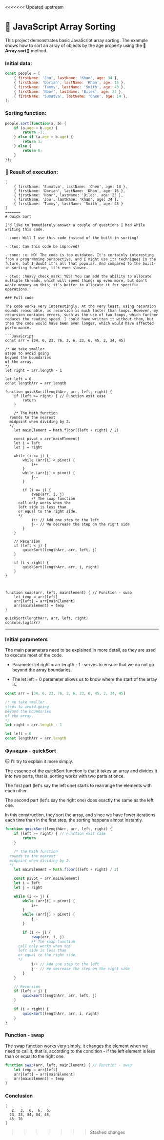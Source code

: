 <<<<<<< Updated upstream
# :bell: JavaScript Array Sorting


This project demonstrates basic JavaScript array sorting. The example shows how to sort an array of objects by the age property using the :orange_book: **Array.sort()** method.

### Initial data:
```javascript
const people = [
    { firstName: 'Jou', lastName: 'Khan', age: 34 },
    { firstName: 'Dorian', lastName: 'Khan', age: 15 },
    { firstName: 'Tammy', lastName: 'Smith', age: 43 },
    { firstName: 'Noor', lastName: 'Biles', age: 23 },
    { firstName: 'Sumatva', lastName: 'Chen', age: 14 },
];
```

### Sorting function:

```javascript
people.sort(function(a, b) {
    if (a.age < b.age) {
        return -1;    
    } else if (a.age > b.age) {
        return 1;     
    } else {
        return 0;     
    }
});
```
### :bust_in_silhouette: Result of execution:
```
[
    { firstName: 'Sumatva', lastName: 'Chen', age: 14 },     
    { firstName: 'Dorian', lastName: 'Khan', age: 15 },
    { firstName: 'Noor', lastName: 'Biles', age: 23 },
    { firstName: 'Jou', lastName: 'Khan', age: 34 },
    { firstName: 'Tammy', lastName: 'Smith', age: 43 }     
]
=======
# Quick Sort

I'd like to immediately answer a couple of questions I had while writing this code.

- :one: Will I use this code instead of the built-in sorting?

- :two: Can this code be improved?

- :one: :x: NO! The code is too outdated. It's certainly interesting from a programming perspective, and I might use its techniques in the future, but I doubt it's all that popular. And compared to the built-in sorting function, it's even slower.

- :two: :heavy_check_mark: YES! You can add the ability to allocate multiple threads, which will speed things up even more, but don't waste memory on this; it's better to allocate it for specific operations.

### Full code

The code works very interestingly. At the very least, using recursion sounds reasonable, as recursion is much faster than loops. However, my recursion contains errors, such as the use of two loops, which further reduces the reading speed. I could have written it without them, but then the code would have been even longer, which would have affected performance.

```JavaScript
const arr = [34, 6, 23, 76, 3, 6, 23, 6, 45, 2, 34, 45]

/* We take smaller
steps to avoid going
beyond the boundaries
of the array.
*/
let right = arr.length - 1

let left = 0
const lengthArr = arr.length

function quickSort(lengthArr, arr, left, right) {
	if (left >= right) { // Function exit case
		return
	}

	/* The Math function
  rounds to the nearest
  midpoint when dividing by 2.
  */
	let mainElement = Math.floor((left + right) / 2)

	const pivot = arr[mainElement]
	let i = left
	let j = right

	while (i <= j) {
		while (arr[i] < pivot) {
			i++
		}
		while (arr[j] > pivot) {
			j--
		}

		if (i <= j) {
			swap(arr, i, j)
			/* The swap function
      call only works when the
      left side is less than
      or equal to the right side.
      */
			i++ // Add one step to the left
			j-- // We decrease the step on the right side
		}
	}

	// Recursion
	if (left < j) {
		quickSort(lengthArr, arr, left, j)
	}

	if (i < right) {
		quickSort(lengthArr, arr, i, right)
	}
}



function swap(arr, left, mainElement) { // Function - swap
	let temp = arr[left]
	arr[left] = arr[mainElement]
	arr[mainElement] = temp
}

quickSort(lengthArr, arr, left, right)
console.log(arr)
```

---

### Initial parameters

The main parameters need to be explained in more detail, as they are used to execute most of the code.

- Parameter let right = arr.length - 1 : serves to ensure that we do not go beyond the array boundaries.

- The let left = 0 parameter allows us to know where the start of the array is.

```JavaScript
const arr = [34, 6, 23, 76, 3, 6, 23, 6, 45, 2, 34, 45]

/* We take smaller
steps to avoid going
beyond the boundaries
of the array.
*/
let right = arr.length - 1

let left = 0
const lengthArr = arr.length
```

### Функция - quickSort

:cat: I'll try to explain it more simply.

The essence of the quickSort function is that it takes an array and divides it into two parts, that is, sorting works with two parts at once.

The first part (let's say the left one) starts to rearrange the elements with each other.

The second part (let's say the right one) does exactly the same as the left one.

In this construction, they sort the array, and since we have fewer iterations each time than in the first step, the sorting happens almost instantly.

```JavaScript
function quickSort(lengthArr, arr, left, right) {
	if (left >= right) { // Function exit case
		return
	}

	/* The Math function
  rounds to the nearest
  midpoint when dividing by 2.
  */
	let mainElement = Math.floor((left + right) / 2)

	const pivot = arr[mainElement]
	let i = left
	let j = right

	while (i <= j) {
		while (arr[i] < pivot) {
			i++
		}
		while (arr[j] > pivot) {
			j--
		}

		if (i <= j) {
			swap(arr, i, j)
			/* The swap function
      call only works when the
      left side is less than
      or equal to the right side.
      */
			i++ // Add one step to the left
			j-- // We decrease the step on the right side
		}
	}

	// Recursion
	if (left < j) {
		quickSort(lengthArr, arr, left, j)
	}

	if (i < right) {
		quickSort(lengthArr, arr, i, right)
	}
}
```

### Function - swap

The swap function works very simply, it changes the element when we need to call it, that is, according to the condition - if the left element is less than or equal to the right one.

```JavaScript
function swap(arr, left, mainElement) { // Function - swap
	let temp = arr[left]
	arr[left] = arr[mainElement]
	arr[mainElement] = temp
}
```

### Conclusion

```
[
   2,  3,  6,  6,  6,
  23, 23, 34, 34, 45,
  45, 76
]

```
>>>>>>> Stashed changes
